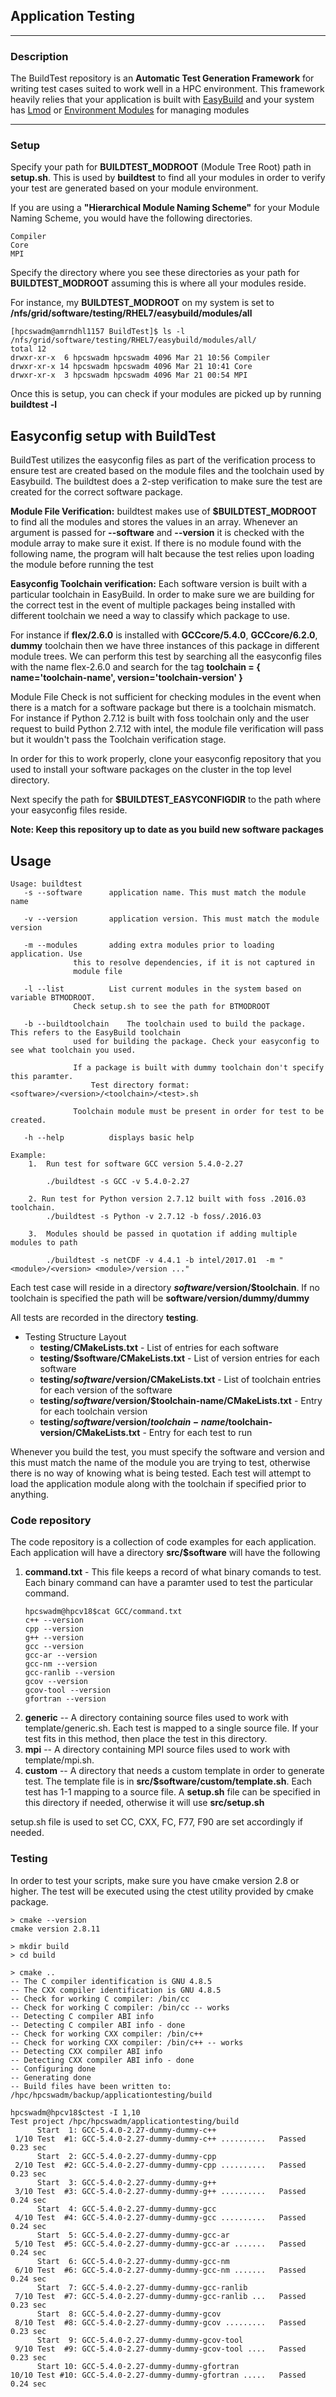 ## Application Testing
---
### Description
The BuildTest repository is an **Automatic Test Generation Framework** for writing test cases suited to work well in a HPC environment.  This framework heavily relies that your application is built with  [EasyBuild](https://github.com/hpcugent/easybuild-easyconfigs)  and your system has  [Lmod](https://github.com/TACC/Lmod) or [Environment Modules](http://modules.sourceforge.net/) for managing modules

---
### Setup
Specify your path for **BUILDTEST_MODROOT** (Module Tree Root) path in **setup.sh**.  This is used by **buildtest** to find all your modules in order to verify your test are generated based on your module environment. 

If you are using a **"Hierarchical Module Naming Scheme"** for your Module Naming Scheme, you would have the following directories.  
```
Compiler
Core
MPI
```
Specify the directory where you see these directories as your path for **BUILDTEST_MODROOT** assuming this is where all your modules reside.

For instance, my **BUILDTEST_MODROOT** on my system is set to **/nfs/grid/software/testing/RHEL7/easybuild/modules/all** 
```
[hpcswadm@amrndhl1157 BuildTest]$ ls -l /nfs/grid/software/testing/RHEL7/easybuild/modules/all/
total 12
drwxr-xr-x  6 hpcswadm hpcswadm 4096 Mar 21 10:56 Compiler
drwxr-xr-x 14 hpcswadm hpcswadm 4096 Mar 21 10:41 Core
drwxr-xr-x  3 hpcswadm hpcswadm 4096 Mar 21 00:54 MPI
```
 
Once this is setup, you can check if your modules are picked up by running **buildtest -l**

Easyconfig setup with BuildTest
----------------

BuildTest utilizes the easyconfig files as part of the verification process to ensure test are created based on the module files and the toolchain used by Easybuild. The buildtest does a 2-step verification to make sure the test are created for the correct software package.

**Module File Verification:** buildtest makes use of **$BUILDTEST_MODROOT** to find all the modules and stores the values in an array. Whenever an argument is passed for **--software** and **--version** it is checked with the module array to make sure it exist. If there is no module found with the following name, the program will halt because the test relies upon loading the module before running the test

**Easyconfig Toolchain verification:** Each software version is built with a particular toolchain in EasyBuild. In order to make sure we are building for the correct test in the event of multiple packages being installed with different toolchain we need a way to classify which package to use. 

For instance if **flex/2.6.0** is installed with **GCCcore/5.4.0**, **GCCcore/6.2.0**, **dummy** toolchain then we have three instances of this package in different module trees. We can perform this test by searching all the easyconfig files with the name flex-2.6.0 and search for the tag **toolchain = { name='toolchain-name', version='toolchain-version' }**

Module File Check is not sufficient for checking modules in the event when there is a match for a software package but there is a toolchain mismatch. For instance if Python 2.7.12 is built with foss toolchain only and the user request to build Python 2.7.12 with intel, the module file verification will pass but it wouldn't pass the Toolchain verification stage. 

In order for this to work properly, clone your easyconfig repository that you used to install your software packages on the cluster in the top level directory. 

Next specify the path for **$BUILDTEST_EASYCONFIGDIR** to the path where your easyconfig files reside. 

**Note: Keep this repository up to date as you build new software packages**

Usage
-----

```
Usage: buildtest 
   -s --software 	  application name. This must match the module name

   -v --version		  application version. This must match the module version

   -m --modules		  adding extra modules prior to loading application. Use 
			  this to resolve dependencies, if it is not captured in 
			  module file

   -l --list		  List current modules in the system based on variable BTMODROOT. 
			  Check setup.sh to see the path for BTMODROOT

   -b --buildtoolchain	  The toolchain used to build the package. This refers to the EasyBuild toolchain
			  used for building the package. Check your easyconfig to see what toolchain you used. 
	
			  If a package is built with dummy toolchain don't specify this paramter. 
		          Test directory format: <software>/<version>/<toolchain>/<test>.sh
			
			  Toolchain module must be present in order for test to be created.

   -h --help   		  displays basic help

Example:
    1. 	Run test for software GCC version 5.4.0-2.27
       	
    	./buildtest -s GCC -v 5.4.0-2.27

    2. Run test for Python version 2.7.12 built with foss .2016.03  toolchain.
    	./buildtest -s Python -v 2.7.12 -b foss/.2016.03

    3.	Modules should be passed in quotation if adding multiple modules to path
    
    	./buildtest -s netCDF -v 4.4.1 -b intel/2017.01  -m "<module>/<version> <module>/version ..."

```




Each test case will reside in a directory **$software/$version/$toolchain**. If no toolchain is specified the path will be **software/version/dummy/dummy**

All tests are recorded in the directory **testing**.

 - Testing Structure Layout
	 - **testing/CMakeLists.txt**  - List of entries for each software 
	 - **testing/$software/CMakeLists.txt** - List of version entries for each software
	 - **testing/$software/$version/CMakeLists.txt** - List of toolchain entries for each version of the software
	 - **testing/$software/$version/$toolchain-name/CMakeLists.txt** - Entry for each toolchain version
	 - **testing/$software/$version/$toolchain-name/$toolchain-version/CMakeLists.txt** - Entry for each test to run 


Whenever you build the test, you must specify the software and version and this must match the name of the module you are trying to test, otherwise there is no way of knowing what is being tested.  Each test will attempt to load the application module along with the toolchain if specified prior to anything.


### Code repository
The code repository is a collection of code examples for each application. 
Each application will have a directory **src/$software** will have the following
 1. **command.txt** - This file keeps a record of what binary comands to test. Each binary command can have a paramter used to test the particular command. 
	 ```
	 hpcswadm@hpcv18$cat GCC/command.txt 
	c++ --version
	cpp --version
	g++ --version
	gcc --version
	gcc-ar --version
	gcc-nm --version
	gcc-ranlib --version
	gcov --version
	gcov-tool --version
	gfortran --version
	 ```
 2. **generic** -- A directory containing source files used to work with template/generic.sh. Each test is mapped to a single source file. If your test fits in this method, then place the test in this directory.
 3. **mpi** -- A directory containing MPI source files used to work with template/mpi.sh. 
 3. **custom** -- A directory that needs a custom template in order to generate test. The template file is in **src/$software/custom/template.sh**. Each test has 1-1 mapping to a source file. A **setup.sh** file can be specified in this directory if needed, otherwise it will use **src/setup.sh** 

setup.sh file is used to set CC, CXX, FC, F77, F90 are set accordingly if needed.
 

### Testing

In order to test your scripts, make sure you have cmake version 2.8 or higher. The test will be executed using the ctest utility provided by cmake package. 


```
> cmake --version
cmake version 2.8.11

> mkdir build
> cd build 

> cmake ..
-- The C compiler identification is GNU 4.8.5
-- The CXX compiler identification is GNU 4.8.5
-- Check for working C compiler: /bin/cc
-- Check for working C compiler: /bin/cc -- works
-- Detecting C compiler ABI info
-- Detecting C compiler ABI info - done
-- Check for working CXX compiler: /bin/c++
-- Check for working CXX compiler: /bin/c++ -- works
-- Detecting CXX compiler ABI info
-- Detecting CXX compiler ABI info - done
-- Configuring done
-- Generating done
-- Build files have been written to: /hpc/hpcswadm/backup/applicationtesting/build

hpcswadm@hpcv18$ctest -I 1,10
Test project /hpc/hpcswadm/applicationtesting/build
      Start  1: GCC-5.4.0-2.27-dummy-dummy-c++
 1/10 Test  #1: GCC-5.4.0-2.27-dummy-dummy-c++ ..........   Passed    0.23 sec
      Start  2: GCC-5.4.0-2.27-dummy-dummy-cpp
 2/10 Test  #2: GCC-5.4.0-2.27-dummy-dummy-cpp ..........   Passed    0.23 sec
      Start  3: GCC-5.4.0-2.27-dummy-dummy-g++
 3/10 Test  #3: GCC-5.4.0-2.27-dummy-dummy-g++ ..........   Passed    0.24 sec
      Start  4: GCC-5.4.0-2.27-dummy-dummy-gcc
 4/10 Test  #4: GCC-5.4.0-2.27-dummy-dummy-gcc ..........   Passed    0.24 sec
      Start  5: GCC-5.4.0-2.27-dummy-dummy-gcc-ar
 5/10 Test  #5: GCC-5.4.0-2.27-dummy-dummy-gcc-ar .......   Passed    0.24 sec
      Start  6: GCC-5.4.0-2.27-dummy-dummy-gcc-nm
 6/10 Test  #6: GCC-5.4.0-2.27-dummy-dummy-gcc-nm .......   Passed    0.24 sec
      Start  7: GCC-5.4.0-2.27-dummy-dummy-gcc-ranlib
 7/10 Test  #7: GCC-5.4.0-2.27-dummy-dummy-gcc-ranlib ...   Passed    0.23 sec
      Start  8: GCC-5.4.0-2.27-dummy-dummy-gcov
 8/10 Test  #8: GCC-5.4.0-2.27-dummy-dummy-gcov .........   Passed    0.23 sec
      Start  9: GCC-5.4.0-2.27-dummy-dummy-gcov-tool
 9/10 Test  #9: GCC-5.4.0-2.27-dummy-dummy-gcov-tool ....   Passed    0.23 sec
      Start 10: GCC-5.4.0-2.27-dummy-dummy-gfortran
10/10 Test #10: GCC-5.4.0-2.27-dummy-dummy-gfortran .....   Passed    0.24 sec


```
